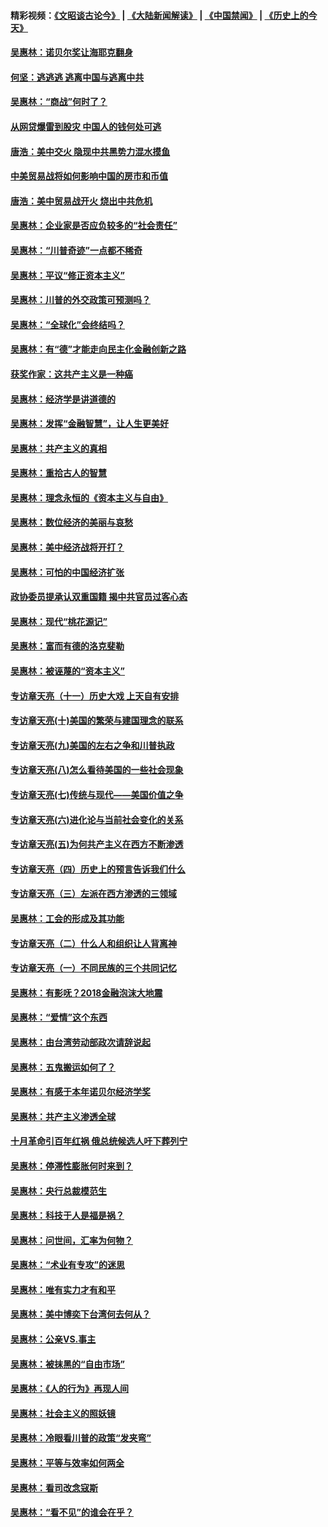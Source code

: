 #### 精彩视频：[《文昭谈古论今》](https://github.com/gfw-breaker/wenzhao/blob/master/README.md?t=01222130) | [《大陆新闻解读》](https://github.com/gfw-breaker/ntdtv-comedy/blob/master/README.md?t=01222130) | [《中国禁闻》](https://github.com/gfw-breaker/ntdtv-news/blob/master/README.md?t=01222130) | [《历史上的今天》](https://github.com/gfw-breaker/today-in-history/blob/master/README.md?t=01222130) 

#### [吴惠林：诺贝尔奖让海耶克翻身](../pages/nsc423/n10890049.md?t=01222130) 

#### [何坚：逃逃逃 逃离中国与逃离中共](../pages/nsc423/n10592891.md?t=01222130) 

#### [吴惠林：“商战”何时了？](../pages/nsc423/n10573558.md?t=01222130) 

#### [从网贷爆雷到股灾 中国人的钱何处可逃](../pages/nsc423/n10572800.md?t=01222130) 

#### [唐浩：美中交火 隐现中共黑势力混水摸鱼](../pages/nsc423/n10544040.md?t=01222130) 

#### [中美贸易战将如何影响中国的房市和币值](../pages/nsc423/n10543697.md?t=01222130) 

#### [唐浩：美中贸易战开火 烧出中共危机](../pages/nsc423/n10540126.md?t=01222130) 

#### [吴惠林：企业家是否应负较多的“社会责任”](../pages/nsc423/n10535022.md?t=01222130) 

#### [吴惠林：“川普奇迹”一点都不稀奇](../pages/nsc423/n10512808.md?t=01222130) 

#### [吴惠林：平议“修正资本主义”](../pages/nsc423/n10495724.md?t=01222130) 

#### [吴惠林：川普的外交政策可预测吗？](../pages/nsc423/n10462387.md?t=01222130) 

#### [吴惠林：“全球化”会终结吗？](../pages/nsc423/n10452838.md?t=01222130) 

#### [吴惠林：有“德”才能走向民主化金融创新之路](../pages/nsc423/n10432292.md?t=01222130) 

#### [获奖作家：这共产主义是一种癌](../pages/nsc423/n10431541.md?t=01222130) 

#### [吴惠林：经济学是讲道德的](../pages/nsc423/n10398014.md?t=01222130) 

#### [吴惠林：发挥“金融智慧”，让人生更美好](../pages/nsc423/n10375019.md?t=01222130) 

#### [吴惠林：共产主义的真相](../pages/nsc423/n10351394.md?t=01222130) 

#### [吴惠林：重拾古人的智慧](../pages/nsc423/n10337691.md?t=01222130) 

#### [吴惠林：理念永恒的《资本主义与自由》](../pages/nsc423/n10316274.md?t=01222130) 

#### [吴惠林：数位经济的美丽与哀愁](../pages/nsc423/n10292946.md?t=01222130) 

#### [吴惠林：美中经济战将开打？](../pages/nsc423/n10258825.md?t=01222130) 

#### [吴惠林：可怕的中国经济扩张](../pages/nsc423/n10219147.md?t=01222130) 

#### [政协委员提承认双重国籍 揭中共官员过客心态](../pages/nsc423/n10208809.md?t=01222130) 

#### [吴惠林：现代“桃花源记”](../pages/nsc423/n10185234.md?t=01222130) 

#### [吴惠林：富而有德的洛克斐勒](../pages/nsc423/n10142264.md?t=01222130) 

#### [吴惠林：被诬蔑的“资本主义”](../pages/nsc423/n10124816.md?t=01222130) 

#### [专访章天亮（十一）历史大戏 上天自有安排](../pages/nsc423/n10094905.md?t=01222130) 

#### [专访章天亮(十)美国的繁荣与建国理念的联系](../pages/nsc423/n10094899.md?t=01222130) 

#### [专访章天亮(九)美国的左右之争和川普执政](../pages/nsc423/n10094889.md?t=01222130) 

#### [专访章天亮(八)怎么看待美国的一些社会现象](../pages/nsc423/n10094857.md?t=01222130) 

#### [专访章天亮(七)传统与现代——美国价值之争](../pages/nsc423/n10093140.md?t=01222130) 

#### [专访章天亮(六)进化论与当前社会变化的关系](../pages/nsc423/n10092036.md?t=01222130) 

#### [专访章天亮(五)为何共产主义在西方不断渗透](../pages/nsc423/n10083620.md?t=01222130) 

#### [专访章天亮（四）历史上的预言告诉我们什么](../pages/nsc423/n10083606.md?t=01222130) 

#### [专访章天亮（三）左派在西方渗透的三领域](../pages/nsc423/n10081115.md?t=01222130) 

#### [吴惠林：工会的形成及其功能](../pages/nsc423/n10080633.md?t=01222130) 

#### [专访章天亮（二）什么人和组织让人背离神](../pages/nsc423/n10076637.md?t=01222130) 

#### [专访章天亮（一）不同民族的三个共同记忆](../pages/nsc423/n10074188.md?t=01222130) 

#### [吴惠林：有影呒？2018金融泡沫大地震](../pages/nsc423/n10040534.md?t=01222130) 

#### [吴惠林：“爱情”这个东西](../pages/nsc423/n10019423.md?t=01222130) 

#### [吴惠林：由台湾劳动部政次请辞说起](../pages/nsc423/n9979679.md?t=01222130) 

#### [吴惠林：五鬼搬运如何了？](../pages/nsc423/n9925338.md?t=01222130) 

#### [吴惠林：有感于本年诺贝尔经济学奖](../pages/nsc423/n9871883.md?t=01222130) 

#### [吴惠林：共产主义渗透全球](../pages/nsc423/n9812748.md?t=01222130) 

#### [十月革命引百年红祸 俄总统候选人吁下葬列宁](../pages/nsc423/n9810182.md?t=01222130) 

#### [吴惠林：停滞性膨胀何时来到？](../pages/nsc423/n9764136.md?t=01222130) 

#### [吴惠林：央行总裁模范生](../pages/nsc423/n9728134.md?t=01222130) 

#### [吴惠林：科技于人是福是祸？](../pages/nsc423/n9672982.md?t=01222130) 

#### [吴惠林：问世间，汇率为何物？](../pages/nsc423/n9621788.md?t=01222130) 

#### [吴惠林：“术业有专攻”的迷思](../pages/nsc423/n9580363.md?t=01222130) 

#### [吴惠林：唯有实力才有和平](../pages/nsc423/n9529599.md?t=01222130) 

#### [吴惠林：美中博奕下台湾何去何从？](../pages/nsc423/n9483598.md?t=01222130) 

#### [吴惠林：公亲VS.事主](../pages/nsc423/n9425637.md?t=01222130) 

#### [吴惠林：被抹黑的“自由市场”](../pages/nsc423/n9351545.md?t=01222130) 

#### [吴惠林：《人的行为》再现人间](../pages/nsc423/n9296339.md?t=01222130) 

#### [吴惠林：社会主义的照妖镜](../pages/nsc423/n9243460.md?t=01222130) 

#### [吴惠林：冷眼看川普的政策“发夹弯”](../pages/nsc423/n9120684.md?t=01222130) 

#### [吴惠林：平等与效率如何两全](../pages/nsc423/n9075430.md?t=01222130) 

#### [吴惠林：看司改念寇斯](../pages/nsc423/n9024915.md?t=01222130) 

#### [吴惠林：“看不见”的谁会在乎？](../pages/nsc423/n8977488.md?t=01222130) 

